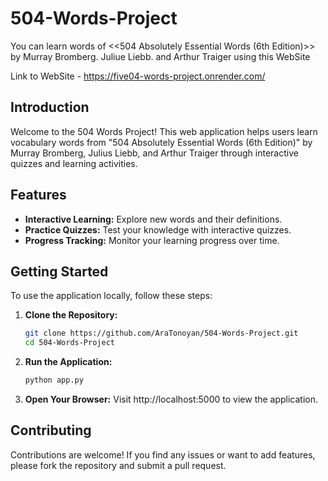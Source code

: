# 504-Words-Project
You can learn words of <<504 Absolutely Essential Words (6th Edition)>> by Murray Bromberg. Juliue Liebb. and Arthur Traiger using this WebSite

Link to WebSite - https://five04-words-project.onrender.com/

## Introduction
Welcome to the 504 Words Project! This web application helps users learn vocabulary words from "504 Absolutely Essential Words (6th Edition)" by Murray Bromberg, Julius Liebb, and Arthur Traiger through interactive quizzes and learning activities.

## Features
- **Interactive Learning:** Explore new words and their definitions.
- **Practice Quizzes:** Test your knowledge with interactive quizzes.
- **Progress Tracking:** Monitor your learning progress over time.

## Getting Started
To use the application locally, follow these steps:

1. **Clone the Repository:**
   ```bash
   git clone https://github.com/AraTonoyan/504-Words-Project.git
   cd 504-Words-Project

2. **Run the Application:**
   ```bash
   python app.py

3. **Open Your Browser:**
   Visit http://localhost:5000 to view the application.

## Contributing
Contributions are welcome! If you find any issues or want to add features, please fork the repository and submit a pull request.
